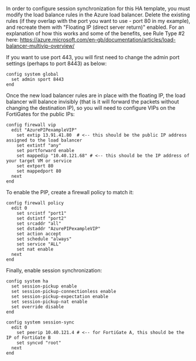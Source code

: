 In order to configure session synchronization for this HA template, you must modify the load balance rules in the Azure load balancer.  Delete the existing rules (if they overlap with the port you want to use - port 80 in my example), and recreate them with "Floating IP (direct server return)" enabled.
For an explanation of how this works and some of the benefits, see Rule Type #2 here:
https://azure.microsoft.com/en-gb/documentation/articles/load-balancer-multivip-overview/

If you want to use port 443, you will first need to change the admin port settings (perhaps to port 8443) as below:

    config system global
      set admin sport 8443
    end

Once the new load balancer rules are in place with the floating IP, the load balancer will balance invisibly (that is it will forward the packets without changing the destination IP), so you will need to configure VIPs on the FortiGates for the public IPs:

    config firewall vip
      edit "AzurePIPexampleVIP"
        set extip 13.91.41.80  # <-- this should be the public IP address assigned to the load balancer
        set extintf "any"
        set portforward enable
        set mappedip "10.40.121.68" # <-- this should be the IP address of your target VM or service
        set extport 80
        set mappedport 80
      next
    end

To enable the PIP, create a firewall policy to match it:

    config firewall policy
      edit 0
        set srcintf "port1"
        set dstintf "port2"
        set srcaddr "all"
        set dstaddr "AzurePIPexampleVIP"
        set action accept
        set schedule "always"
        set service "ALL"
        set nat enable
      next
    end

Finally, enable session synchronization:

    config system ha
      set session-pickup enable
      set session-pickup-connectionless enable
      set session-pickup-expectation enable
      set session-pickup-nat enable
      set override disable
    end

    config system session-sync
      edit 0
        set peerip 10.40.121.4 # <-- for FortiGate A, this should be the IP of FortiGate B
        set syncvd "root"
      next
    end

